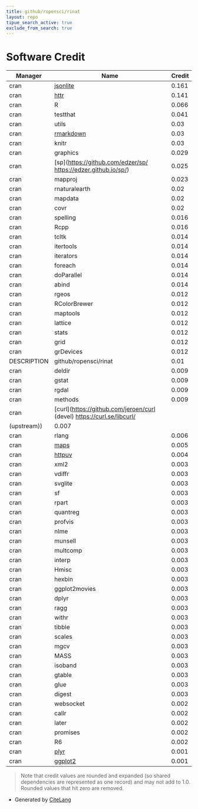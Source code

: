 ```yaml
---
title: github/ropensci/rinat
layout: repo
tipue_search_active: true
exclude_from_search: true
---
```

# Software Credit

|Manager|Name|Credit|
|-------|----|------|
|cran|[jsonlite](https://arxiv.org/abs/1403.2805 (paper))|0.161|
|cran|[httr](https://httr.r-lib.org/)|0.141|
|cran|R|0.066|
|cran|testthat|0.041|
|cran|utils|0.03|
|cran|[rmarkdown](https://github.com/rstudio/rmarkdown)|0.03|
|cran|knitr|0.03|
|cran|graphics|0.029|
|cran|[sp](https://github.com/edzer/sp/ https://edzer.github.io/sp/)|0.025|
|cran|mapproj|0.023|
|cran|rnaturalearth|0.02|
|cran|mapdata|0.02|
|cran|covr|0.02|
|cran|spelling|0.016|
|cran|Rcpp|0.016|
|cran|tcltk|0.014|
|cran|itertools|0.014|
|cran|iterators|0.014|
|cran|foreach|0.014|
|cran|doParallel|0.014|
|cran|abind|0.014|
|cran|rgeos|0.012|
|cran|RColorBrewer|0.012|
|cran|maptools|0.012|
|cran|lattice|0.012|
|cran|stats|0.012|
|cran|grid|0.012|
|cran|grDevices|0.012|
|DESCRIPTION|github/ropensci/rinat|0.01|
|cran|deldir|0.009|
|cran|gstat|0.009|
|cran|rgdal|0.009|
|cran|methods|0.009|
|cran|[curl](https://github.com/jeroen/curl (devel) https://curl.se/libcurl/
(upstream))|0.007|
|cran|rlang|0.006|
|cran|[maps](NA)|0.005|
|cran|[httpuv](https://github.com/rstudio/httpuv)|0.004|
|cran|xml2|0.003|
|cran|vdiffr|0.003|
|cran|svglite|0.003|
|cran|sf|0.003|
|cran|rpart|0.003|
|cran|quantreg|0.003|
|cran|profvis|0.003|
|cran|nlme|0.003|
|cran|munsell|0.003|
|cran|multcomp|0.003|
|cran|interp|0.003|
|cran|Hmisc|0.003|
|cran|hexbin|0.003|
|cran|ggplot2movies|0.003|
|cran|dplyr|0.003|
|cran|ragg|0.003|
|cran|withr|0.003|
|cran|tibble|0.003|
|cran|scales|0.003|
|cran|mgcv|0.003|
|cran|MASS|0.003|
|cran|isoband|0.003|
|cran|gtable|0.003|
|cran|glue|0.003|
|cran|digest|0.003|
|cran|websocket|0.002|
|cran|callr|0.002|
|cran|later|0.002|
|cran|promises|0.002|
|cran|R6|0.002|
|cran|[plyr](http://had.co.nz/plyr)|0.001|
|cran|[ggplot2](https://ggplot2.tidyverse.org)|0.001|


> Note that credit values are rounded and expanded (so shared dependencies are represented as one record) and may not add to 1.0. Rounded values that hit zero are removed.


- Generated by [CiteLang](https://github.com/vsoch/citelang)
